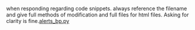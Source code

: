 when responding regarding code snippets.  always reference the filename and give full methods of modification and full files for html files.  Asking for clarity is fine.[alerts_bp.py](alerts_bp.py)
